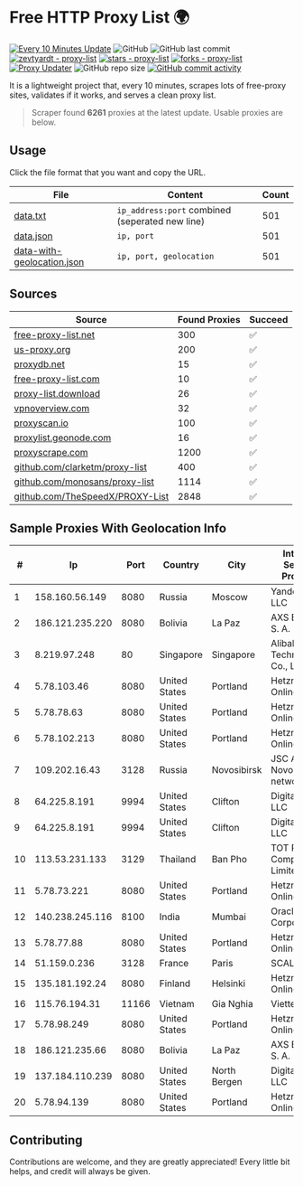 
# Free HTTP Proxy List 🌍

[![Every 10 Minutes Update](https://github.com/mertguvencli/http-proxy-list/actions/workflows/main.yml/badge.svg?branch=main)](https://github.com/mertguvencli/http-proxy-list/actions/workflows/main.yml)
![GitHub](https://img.shields.io/github/license/mertguvencli/http-proxy-list)
![GitHub last commit](https://img.shields.io/github/last-commit/mertguvencli/http-proxy-list)
[![zevtyardt - proxy-list](https://img.shields.io/static/v1?label=zevtyardt&message=proxy-list&color=blue&logo=github)](https://github.com/zevtyardt/proxy-list "Go to GitHub repo")
[![stars - proxy-list](https://img.shields.io/github/stars/zevtyardt/proxy-list?style=social)](https://github.com/zevtyardt/proxy-list)
[![forks - proxy-list](https://img.shields.io/github/forks/zevtyardt/proxy-list?style=social)](https://github.com/zevtyardt/proxy-list)
[![Proxy Updater](https://github.com/zevtyardt/proxy-list/workflows/Proxy%20Updater/badge.svg)](https://github.com/zevtyardt/proxy-list/actions?query=workflow:"Proxy+Updater")
![GitHub repo size](https://img.shields.io/github/repo-size/zevtyardt/proxy-list)
[![GitHub commit activity](https://img.shields.io/github/commit-activity/m/zevtyardt/proxy-list?logo=commits)](https://github.com/zevtyardt/proxy-list/commits/main)

It is a lightweight project that, every 10 minutes, scrapes lots of free-proxy sites, validates if it works, and serves a clean proxy list.

> Scraper found **6261** proxies at the latest update. Usable proxies are below.

## Usage

Click the file format that you want and copy the URL.

|File|Content|Count|
|----|-------|-----|
|[data.txt](https://raw.githubusercontent.com/mertguvencli/http-proxy-list/main/proxy-list/data.txt)|`ip_address:port` combined (seperated new line)|501|
|[data.json](https://raw.githubusercontent.com/mertguvencli/http-proxy-list/main/proxy-list/data.json)|`ip, port`|501|
|[data-with-geolocation.json](https://raw.githubusercontent.com/mertguvencli/http-proxy-list/main/proxy-list/data-with-geolocation.json)|`ip, port, geolocation`|501|

## Sources

|Source|Found Proxies|Succeed|
|------|-------------|-------|
|[free-proxy-list.net](https://free-proxy-list.net)|300|✅|
|[us-proxy.org](https://www.us-proxy.org)|200|✅|
|[proxydb.net](http://proxydb.net)|15|✅|
|[free-proxy-list.com](https://free-proxy-list.com/?page=&port=&type%5B%5D=http&type%5B%5D=https&up_time=0&search=Search)|10|✅|
|[proxy-list.download](https://www.proxy-list.download/HTTP)|26|✅|
|[vpnoverview.com](https://vpnoverview.com/privacy/anonymous-browsing/free-proxy-servers)|32|✅|
|[proxyscan.io](https://www.proxyscan.io)|100|✅|
|[proxylist.geonode.com](https://proxylist.geonode.com/api/proxy-list?limit=300&page=1&sort_by=lastChecked&sort_type=desc&protocols=http,https)|16|✅|
|[proxyscrape.com](https://api.proxyscrape.com/v2/?request=displayproxies&protocol=http&timeout=10000&country=all&ssl=all&anonymity=all)|1200|✅|
|[github.com/clarketm/proxy-list](https://raw.githubusercontent.com/clarketm/proxy-list/master/proxy-list-raw.txt)|400|✅|
|[github.com/monosans/proxy-list](https://raw.githubusercontent.com/monosans/proxy-list/main/proxies/http.txt)|1114|✅|
|[github.com/TheSpeedX/PROXY-List](https://raw.githubusercontent.com/TheSpeedX/PROXY-List/master/http.txt)|2848|✅|


## Sample Proxies With Geolocation Info

|#|Ip|Port|Country|City|Internet Service Provider|
|-|--|----|-------|----|-------------------------|
|1|158.160.56.149|8080|Russia|Moscow|Yandex.Cloud LLC|
|2|186.121.235.220|8080|Bolivia|La Paz|AXS Bolivia S. A.|
|3|8.219.97.248|80|Singapore|Singapore|Alibaba (US) Technology Co., Ltd.|
|4|5.78.103.46|8080|United States|Portland|Hetzner Online GmbH|
|5|5.78.78.63|8080|United States|Portland|Hetzner Online GmbH|
|6|5.78.102.213|8080|United States|Portland|Hetzner Online GmbH|
|7|109.202.16.43|3128|Russia|Novosibirsk|JSC Avantel. Novosibirsk network|
|8|64.225.8.191|9994|United States|Clifton|DigitalOcean, LLC|
|9|64.225.8.191|9994|United States|Clifton|DigitalOcean, LLC|
|10|113.53.231.133|3129|Thailand|Ban Pho|TOT Public Company Limited|
|11|5.78.73.221|8080|United States|Portland|Hetzner Online GmbH|
|12|140.238.245.116|8100|India|Mumbai|Oracle Corporation|
|13|5.78.77.88|8080|United States|Portland|Hetzner Online GmbH|
|14|51.159.0.236|3128|France|Paris|SCALEWAY|
|15|135.181.192.24|8080|Finland|Helsinki|Hetzner Online GmbH|
|16|115.76.194.31|11166|Vietnam|Gia Nghia|Viettel Group|
|17|5.78.98.249|8080|United States|Portland|Hetzner Online GmbH|
|18|186.121.235.66|8080|Bolivia|La Paz|AXS Bolivia S. A.|
|19|137.184.110.239|8080|United States|North Bergen|DigitalOcean, LLC|
|20|5.78.94.139|8080|United States|Portland|Hetzner Online GmbH|



## Contributing

Contributions are welcome, and they are greatly appreciated! Every
little bit helps, and credit will always be given.

